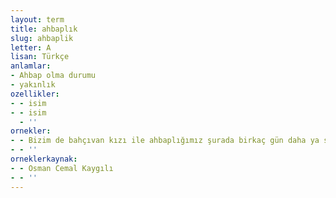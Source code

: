 ```yaml
---
layout: term
title: ahbaplık
slug: ahbaplik
letter: A
lisan: Türkçe
anlamlar:
- Ahbap olma durumu
- yakınlık
ozellikler:
- - isim
- - isim
  - ''
ornekler:
- - Bizim de bahçıvan kızı ile ahbaplığımız şurada birkaç gün daha ya sürer ya sürmez!
- - ''
orneklerkaynak:
- - Osman Cemal Kaygılı
- - ''
---
```

